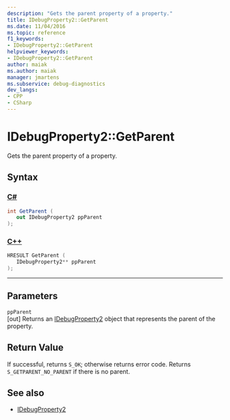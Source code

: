 ```yaml
---
description: "Gets the parent property of a property."
title: IDebugProperty2::GetParent
ms.date: 11/04/2016
ms.topic: reference
f1_keywords:
- IDebugProperty2::GetParent
helpviewer_keywords:
- IDebugProperty2::GetParent
author: maiak
ms.author: maiak
manager: jmartens
ms.subservice: debug-diagnostics
dev_langs:
- CPP
- CSharp
---
```

# IDebugProperty2::GetParent

Gets the parent property of a property.

## Syntax

### [C#](#tab/csharp)
```csharp
int GetParent ( 
   out IDebugProperty2 ppParent
);
```
### [C++](#tab/cpp)
```cpp
HRESULT GetParent ( 
   IDebugProperty2** ppParent
);
```
---

## Parameters
`ppParent`\
[out] Returns an [IDebugProperty2](../../../extensibility/debugger/reference/idebugproperty2.md) object that represents the parent of the property.

## Return Value
 If successful, returns `S_OK`; otherwise returns error code. Returns `S_GETPARENT_NO_PARENT` if there is no parent.

## See also
- [IDebugProperty2](../../../extensibility/debugger/reference/idebugproperty2.md)

